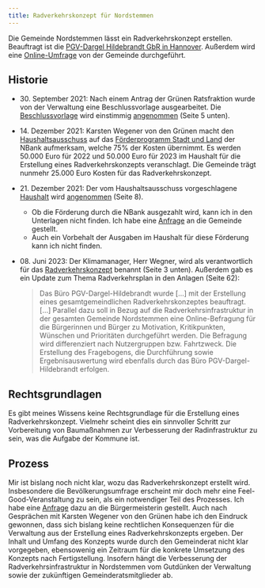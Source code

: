 ```yaml
---
title: Radverkehrskonzept für Nordstemmen
---
```


Die Gemeinde Nordstemmen lässt ein Radverkehrskonzept erstellen. Beauftragt ist
die
[PGV-Dargel Hildebrandt GbR in Hannover](https://www.pgv-dargel-hildebrandt.de/).
Außerdem wird eine
[Online-Umfrage](https://www.nordstemmen.de/news/2023/august/radverkehrskonzept-online-befragung/)
von der Gemeinde durchgeführt.

## Historie

- 30\. September 2021: Nach einem Antrag der Grünen Ratsfraktion wurde von der
  Verwaltung eine Beschlussvorlage ausgearbeitet. Die
  [Beschlussvorlage](./assets/BeschlussvorlageRadverkehrskonzpetNordstemmen2021.pdf)
  wird einstimmig
  [angenommen](./assets/Oeffentliche_Protokollunterlagen_Rat_30.09.2021.pdf)
  (Seite 5 unten).

- 14\. Dezember 2021: Karsten Wegener von den Grünen macht den
  [Haushaltsausschuss](./assets/Oeffentliche_Protokollunterlagen_Fachausschuss_Finanzen-_Wirtschaftsfoerderung-_Marketing_und_Feuerschutz_14.12.2021.pdf)
  auf das
  [Förderprogramm Stadt und Land](https://www.nbank.de/F%C3%B6rderprogramme/Aktuelle-F%C3%B6rderprogramme/Sonderprogramm-Stadt-und-Land.html)
  der NBank aufmerksam, welche 75% der Kosten übernimmt. Es werden 50.000 Euro
  für 2022 und 50.000 Euro für 2023 im Haushalt für die Erstellung eines
  Radverkehrskonzepts veranschlagt. Die Gemeinde trägt nunmehr 25.000 Euro
  Kosten für das Radverkehrskonzept.
- 21\. Dezember 2021: Der vom Haushaltsausschuss vorgeschlagene
  [Haushalt](./assets/Oeffentliche_Sitzungsunterlagen_Rat_21.12.2021-41-54.pdf)
  wird
  [angenommen](./assets/Oeffentliche_Protokollunterlagen_Rat_21.12.2021.pdf)
  (Seite 8).
  - Ob die Förderung durch die NBank ausgezahlt wird, kann ich in den Unterlagen
    nicht finden. Ich habe eine
    [Anfrage](https://fragdenstaat.de/anfrage/foerderung-des-radverkehrskonzept-durch-stadt-und-land/)
    an die Gemeinde gestellt.
  - Auch ein Vorbehalt der Ausgaben im Haushalt für diese Förderung kann ich
    nicht finden.
- 08\. Juni 2023: Der Klimamanager, Herr Wegner, wird als verantwortlich für das
  [Radverkehrskonzept](./assets/Oeffentliche_Protokollunterlagen_Fachausschuss_Klimaschutz-_Bau_und_Umwelt_08.06.2023.pdf)
  benannt (Seite 3 unten). Außerdem gab es ein Update zum Thema Radverkehrsplan
  in den Anlagen (Seite 62):
  > Das Büro PGV-Dargel-Hildebrandt wurde [...] mit der Erstellung eines
  > gesamtgemeindlichen Radverkehrskonzeptes beauftragt. [...] Parallel dazu
  > soll in Bezug auf die Radverkehrsinfrastruktur in der gesamten Gemeinde
  > Nordstemmen eine Online-Befragung für die Bürgerinnen und Bürger zu
  > Motivation, Kritikpunkten, Wünschen und Prioritäten durchgeführt werden. Die
  > Befragung wird differenziert nach Nutzergruppen bzw. Fahrtzweck. Die
  > Erstellung des Fragebogens, die Durchführung sowie Ergebnisauswertung wird
  > ebenfalls durch das Büro PGV-Dargel-Hildebrandt erfolgen.

## Rechtsgrundlagen

Es gibt meines Wissens keine Rechtsgrundlage für die Erstellung eines
Radverkehrskonzept. Vielmehr scheint dies ein sinnvoller Schritt zur
Vorbereitung von Baumaßnahmen zur Verbesserung der Radinfrastruktur zu sein, was
die Aufgabe der Kommune ist.

## Prozess

Mir ist bislang noch nicht klar, wozu das Radverkehrskonzept erstellt wird.
Insbesondere die Bevölkerungsumfrage erscheint mir doch mehr eine
Feel-Good-Veranstaltung zu sein, als ein notwendiger Teil des Prozesses. Ich
habe eine [Anfrage](https://fragdenstaat.de/anfrage/umfrage-radverkehrsplanung/)
dazu an die Bürgermeisterin gestellt. Auch nach Gesprächen mit Karsten Wegener
von den Grünen habe ich den Eindruck gewonnen, dass sich bislang keine
rechtlichen Konsequenzen für die Verwaltung aus der Erstellung eines
Radverkehrskonzepts ergeben. Der Inhalt und Umfang des Konzepts wurde durch den
Gemeinderat nicht klar vorgegeben, ebensowenig ein Zeitraum für die konkrete
Umsetzung des Konzepts nach Fertigstellung. Insofern hängt die Verbesserung der
Radverkehrsinfrastruktur in Nordstemmen vom Gutdünken der Verwaltung sowie der
zukünftigen Gemeinderatsmitglieder ab.
